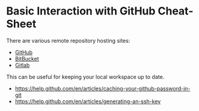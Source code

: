 # Basic Interaction with GitHub Cheat-Sheet

There are various remote repository hosting sites:
- [GitHub](http://github.com/)
- [BitBucket](https://bitbucket.org/product)
- [Gitlab](https://gitlab.com/)

This can be useful for keeping your local workspace up to date.
- https://help.github.com/en/articles/caching-your-github-password-in-git
- https://help.github.com/en/articles/generating-an-ssh-key